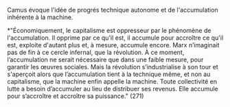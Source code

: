 Camus évoque l'idée de progrés technique autonome et de l'accumulation inhérente à la machine.

*"Économiquement, le capitalisme est oppresseur par le phénomène de l'accumulation. Il opprime par ce qu'il est, il accumule pour accroître ce qu'il est, exploite d'autant plus et, à mesure, accumule encore. Marx n’imaginait pas de fin à ce cercle infernal, que la révolution. À ce moment, l’accumulation ne serait nécessaire que dans une faible mesure, pour garantir les œuvres sociales. Mais la révolution s’industrialise à son tour et s'aperçoit alors que l’accumulation tient à la technique même, et non au capitalisme, que la machine enfin appelle la machine. Toute collectivité en lutte a besoin d’accumuler au lieu de distribuer ses revenus. Elle accumule pour s’accroître et accroître sa puissance."
(271)